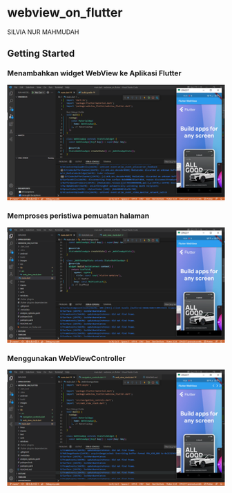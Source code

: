 # webview_on_flutter

SILVIA NUR MAHMUDAH

## Getting Started

### Menambahkan widget WebView ke Aplikasi Flutter
![Screenshot webview_on_flutter](images/01.png)

### Memproses peristiwa pemuatan halaman
![Screenshot webview_on_flutter](images/02.png)

### Menggunakan WebViewController
![Screenshot webview_on_flutter](images/03.png)